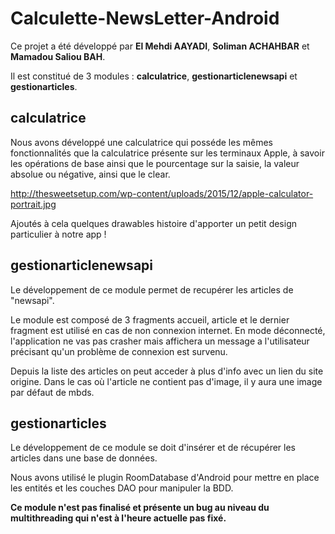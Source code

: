 # Calculette-NewsLetter-Android

Ce projet a été développé par **El Mehdi AAYADI**, **Soliman ACHAHBAR** et **Mamadou Saliou BAH**.

Il est constitué de 3 modules : **calculatrice**, **gestionarticlenewsapi** et **gestionarticles**.

## calculatrice

Nous avons développé une calculatrice qui posséde les mêmes fonctionnalités que la calculatrice présente sur les terminaux Apple, à savoir les opérations de base ainsi que le pourcentage sur la saisie, la valeur absolue ou négative, ainsi que le clear. 

http://thesweetsetup.com/wp-content/uploads/2015/12/apple-calculator-portrait.jpg

Ajoutés à cela quelques drawables histoire d'apporter un petit design particulier à notre app !

## gestionarticlenewsapi

Le développement de ce module permet de recupérer les articles de "newsapi".

Le module est composé de 3 fragments accueil, article et le dernier fragment est utilisé en cas de non connexion internet. En mode déconnecté, l'application ne vas pas crasher mais affichera un message a l'utilisateur précisant qu'un problème de connexion est survenu.

Depuis la liste des articles on peut acceder à plus d'info avec un lien du site origine. Dans le cas où l'article ne contient pas d'image, il y aura une image par défaut de mbds.

## gestionarticles

Le développement de ce module se doit d'insérer et de récupérer les articles dans une base de données. 

Nous avons utilisé le plugin RoomDatabase d'Android pour mettre en place les entités et les couches DAO pour manipuler la BDD.

**Ce module n'est pas finalisé et présente un bug au niveau du multithreading qui n'est à l'heure actuelle pas fixé.**
